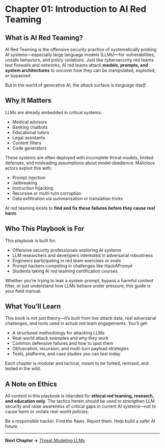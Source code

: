 # Chapter 01: Introduction to AI Red Teaming

## What is AI Red Teaming?

AI Red Teaming is the offensive security practice of systematically probing AI systems—especially large language models (LLMs)—for vulnerabilities, unsafe behaviors, and policy violations. Just like cybersecurity red teams test firewalls and networks, AI red teams attack **models, prompts, and system architectures** to uncover how they can be manipulated, exploited, or bypassed.

But in the world of generative AI, the attack surface is _language itself_.

## Why It Matters

LLMs are already embedded in critical systems:

- Medical advisors
- Banking chatbots
- Educational tutors
- Legal assistants
- Content filters
- Code generators

These systems are often deployed with incomplete threat models, limited defenses, and misleading assumptions about model obedience. Malicious actors exploit this with:

- Prompt injection
- Jailbreaking
- Instruction hijacking
- Recursive or multi-turn corruption
- Data exfiltration via summarization or translation tricks

AI red teaming exists to **find and fix these failures before they cause real harm**.

## Who This Playbook is For

This playbook is built for:

- Offensive security professionals exploring AI systems
- LLM researchers and developers interested in adversarial robustness
- Engineers participating in red team exercises or evals
- Prompt hackers competing in challenges like HackAPrompt
- Students taking AI red teaming certification courses

Whether you’re trying to leak a system prompt, bypass a harmful content filter, or just understand how LLMs behave under pressure, this guide is your field manual.

## What You'll Learn

This book is not just theory—it’s built from live attack data, real adversarial challenges, and tools used in actual red team engagements. You’ll get:

- A structured methodology for attacking LLMs
- Real-world attack examples and why they work
- Common defensive failures and how to spot them
- Obfuscation, recursion, and multi-turn payload strategies
- Tools, platforms, and case studies you can test today

Each chapter is modular and tactical, meant to be forked, remixed, and tested in the wild.

## A Note on Ethics

All content in this playbook is intended for **ethical red teaming, research, and education only**. The tactics herein should be used to strengthen LLM security and raise awareness of critical gaps in current AI systems—not to cause harm or violate real-world policies.

Be a responsible hacker. Find the flaws. Report them. Help build a safer AI future.

---

**Next Chapter →** [Threat Modeling LLMs](02-threat-modeling-llms.md)
